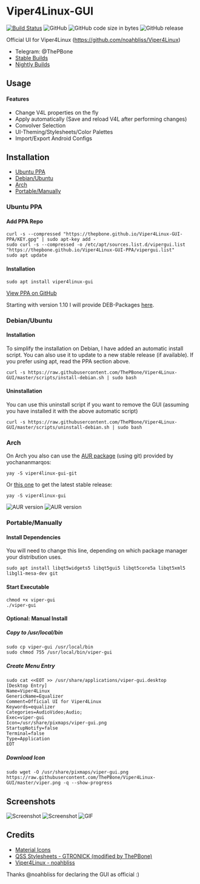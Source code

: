 # Viper4Linux-GUI
[![Build Status](https://travis-ci.org/ThePBone/Viper4Linux-GUI.svg?branch=master)](https://travis-ci.org/ThePBone/Viper4Linux-GUI) ![GitHub](https://img.shields.io/github/license/ThePBone/Viper4Linux-GUI) ![GitHub code size in bytes](https://img.shields.io/github/languages/code-size/ThePBone/Viper4Linux-GUI) ![GitHub release](https://img.shields.io/github/release/ThePBone/Viper4Linux-GUI)

Official UI for Viper4Linux (https://github.com/noahbliss/Viper4Linux)
  * Telegram: @ThePBone
  * [Stable Builds](https://github.com/ThePBone/Viper4Linux-GUI/releases)
  * [Nightly Builds](https://nightly.thebone.cf/viper-gui/?C=M;O=D)

## Usage
#### Features
  * Change V4L properties on the fly 
  * Apply automatically (Save and reload V4L after performing changes)
  * Convolver Selection
  * UI-Theming/Stylesheets/Color Palettes 
  * Import/Export Android Configs

## Installation
  * [Ubuntu PPA](#ubuntu-ppa)
  * [Debian/Ubuntu](#debianubuntu)
  * [Arch](#arch)
  * [Portable/Manually](#portablemanually)
### Ubuntu PPA
#### Add PPA Repo
```
curl -s --compressed "https://thepbone.github.io/Viper4Linux-GUI-PPA/KEY.gpg" | sudo apt-key add -
sudo curl -s --compressed -o /etc/apt/sources.list.d/vipergui.list "https://thepbone.github.io/Viper4Linux-GUI-PPA/vipergui.list"
sudo apt update
```
#### Installation
```
sudo apt install viper4linux-gui
```
[View PPA on GitHub](https://github.com/ThePBone/Viper4Linux-GUI-PPA)

Starting with version 1.10 I will provide DEB-Packages [here](https://github.com/ThePBone/Viper4Linux-GUI/releases).

### Debian/Ubuntu
#### Installation
To simplify the installation on Debian, I have added an automatic install script.
You can also use it to update to a new stable release (if available).
If you prefer using apt, read the PPA section above.
```
curl -s https://raw.githubusercontent.com/ThePBone/Viper4Linux-GUI/master/scripts/install-debian.sh | sudo bash
```
#### Uninstallation
You can use this uninstall script if you want to remove the GUI (assuming you have installed it with the above automatic script) 
```
curl -s https://raw.githubusercontent.com/ThePBone/Viper4Linux-GUI/master/scripts/uninstall-debian.sh | sudo bash
```
### Arch 

On Arch you also can use the [AUR package](https://aur.archlinux.org/packages/viper4linux-gui-git/) (using git) provided by yochananmarqos:
```
yay -S viper4linux-gui-git  
```

Or [this one](https://aur.archlinux.org/packages/viper4linux-gui) to get the latest stable release:
```
yay -S viper4linux-gui 
```
![AUR version](https://img.shields.io/aur/version/viper4linux-gui?label=aur%20%28stable%29) ![AUR version](https://img.shields.io/aur/version/viper4linux-gui-git?label=aur%20%28git%29)
### Portable/Manually
#### Install Dependencies
You will need to change this line, depending on which package manager your distribution uses.
```
sudo apt install libqt5widgets5 libqt5gui5 libqt5core5a libqt5xml5 libgl1-mesa-dev git
```

#### Start Executable
```
chmod +x viper-gui
./viper-gui
```

#### Optional: Manual Install
##### Copy to /usr/local/bin
```
sudo cp viper-gui /usr/local/bin
sudo chmod 755 /usr/local/bin/viper-gui
```
##### Create Menu Entry
```
sudo cat <<EOT >> /usr/share/applications/viper-gui.desktop
[Desktop Entry]
Name=Viper4Linux
GenericName=Equalizer
Comment=Official UI for Viper4Linux
Keywords=equalizer
Categories=AudioVideo;Audio;
Exec=viper-gui
Icon=/usr/share/pixmaps/viper-gui.png
StartupNotify=false
Terminal=false
Type=Application
EOT
```
##### Download Icon
```
sudo wget -O /usr/share/pixmaps/viper-gui.png https://raw.githubusercontent.com/ThePBone/Viper4Linux-GUI/master/viper.png -q --show-progress
```

## Screenshots
![Screenshot](https://github.com/ThePBone/Viper4Linux-GUI/blob/master/screenshots/tab1.png?raw=true)
![Screenshot](https://github.com/ThePBone/Viper4Linux-GUI/blob/master/screenshots/tab3_dark.png?raw=true)
![GIF](https://github.com/ThePBone/Viper4Linux-GUI/blob/master/screenshots/contexthelp.gif?raw=true)
## Credits
  * [Material Icons](https://material.io/tools/icons/)
  * [QSS Stylesheets - GTRONICK (modified by ThePBone)](https://github.com/GTRONICK/QSS)
  * [Viper4Linux - noahbliss](https://github.com/noahbliss/Viper4Linux)

Thanks @noahbliss for declaring the GUI as official :)
